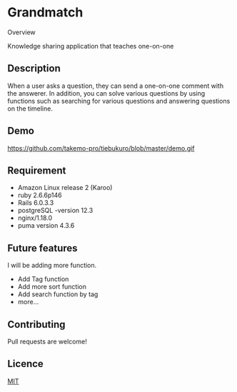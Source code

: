 Grandmatch
====

Overview

Knowledge sharing application that teaches one-on-one

## Description
When a user asks a question, they can send a one-on-one comment with the answerer.
In addition, you can solve various questions by using functions such as searching for various questions and answering questions on the timeline.
## Demo
https://github.com/takemo-pro/tiebukuro/blob/master/demo.gif

## Requirement
+ Amazon Linux release 2 (Karoo)
+ ruby 2.6.6p146
+ Rails 6.0.3.3
+ postgreSQL -version 12.3
+ nginx/1.18.0
+ puma version 4.3.6

## Future features
I will be adding more function.
+ Add Tag function
+ Add more sort function
+ Add search function by tag
+ more...

## Contributing
Pull requests are welcome!

## Licence
[MIT](https://choosealicense.com/licenses/mit/)
